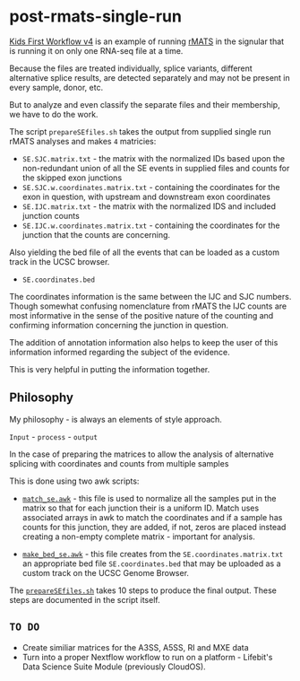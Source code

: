 # post-rmats-single-run
[Kids First Workflow v4](https://github.com/kids-first/kf-rnaseq-workflow)
is an example of running [rMATS](https://github.com/Xinglab/rmats-turbo#readme) in the signular that is running it on only one RNA-seq file at a time.

Because the files are treated individually, splice variants, different alternative splice results,
are detected separately and may not be present in every sample, donor, etc.

But to analyze and even classify the separate files and their membership, we have to do the work.

The script `prepareSEfiles.sh` takes the output from supplied single run rMATS analyses and makes `4` matricies:

* `SE.SJC.matrix.txt` - the matrix with the normalized IDs based upon the non-redundant union of all the SE events in supplied files and counts for the skipped exon junctions
* `SE.SJC.w.coordinates.matrix.txt` - containing the coordinates for the exon in question, with upstream and downstream exon coordinates
* `SE.IJC.matrix.txt` - the matrix with the normalized IDS and included junction counts
* `SE.IJC.w.coordinates.matrix.txt` - containing the coordinates for the junction that the counts are concerning.

Also yielding the bed file of all the events that can be loaded as a custom track in the UCSC browser.
* `SE.coordinates.bed`



The coordinates information is the same between the IJC and SJC numbers.  Though somewhat confusing nomenclature from rMATS the IJC counts are most informative in the sense of the positive nature of the counting and confirming information concerning the junction in question.  

The addition of annotation information also helps to keep the user of this information informed regarding the subject of the evidence.

This is very helpful in putting the information together.

## Philosophy

My philosophy - is always an elements of style approach.  

`Input` - `process` - `output`

In the case of preparing the matrices to allow the analysis of alternative splicing with coordinates and counts from multiple samples 

This is done using two awk scripts:

* [`match_se.awk`](https://github.com/adeslatt/post-rmats-single-run/blob/main/bin/match_se.awk)  - this file is used to normalize all the samples put in the matrix so that for each junction their is a uniform ID.  Match uses associated arrays in awk to match the coordinates and if a sample has counts for this junction, they are added, if not, zeros are placed instead creating a non-empty complete matrix - important for analysis.

* [`make_bed_se.awk`](https://github.com/adeslatt/post-rmats-single-run/blob/main/bin/make_bed_se.awk) - this file creates from the `SE.coordinates.matrix.txt` an appropriate bed file `SE.coordinates.bed` that may be uploaded as a custom track on the UCSC Genome Browser.

The [`prepareSEfiles.sh`](https://github.com/adeslatt/post-rmats-single-run/blob/main/bin/prepareSEfiles.sh) takes 10 steps to produce the final output.   These steps are documented in the script itself. 

## `TO DO`

* Create similiar matrices for the A3SS, A5SS, RI and MXE data
* Turn into a proper Nextflow workflow to run on a platform - Lifebit's Data Science Suite Module (previously CloudOS).

